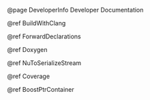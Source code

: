 @page DeveloperInfo Developer Documentation

@ref BuildWithClang

@ref ForwardDeclarations 

@ref Doxygen

@ref NuToSerializeStream

@ref Coverage

@ref BoostPtrContainer
